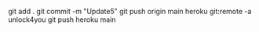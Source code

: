git add .
git commit -m "Update5"
git push origin main
heroku git:remote -a unlock4you
git push heroku main


